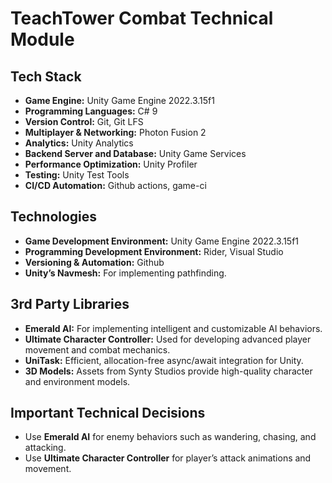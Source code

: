 # TeachTower Combat Technical Module

## Tech Stack
- **Game Engine:** Unity Game Engine 2022.3.15f1
- **Programming Languages:** C# 9
- **Version Control:** Git, Git LFS
- **Multiplayer & Networking:** Photon Fusion 2
- **Analytics:** Unity Analytics
- **Backend Server and Database:** Unity Game Services
- **Performance Optimization:** Unity Profiler
- **Testing:** Unity Test Tools
- **CI/CD Automation:** Github actions, game-ci

## Technologies
- **Game Development Environment:** Unity Game Engine 2022.3.15f1
- **Programming Development Environment:** Rider, Visual Studio
- **Versioning & Automation:** Github
- **Unity’s Navmesh:** For implementing pathfinding.

## 3rd Party Libraries
- **Emerald AI:** For implementing intelligent and customizable AI behaviors.
- **Ultimate Character Controller:** Used for developing advanced player movement and combat mechanics.
- **UniTask:** Efficient, allocation-free async/await integration for Unity.
- **3D Models:** Assets from Synty Studios provide high-quality character and environment models.

## Important Technical Decisions
- Use **Emerald AI** for enemy behaviors such as wandering, chasing, and attacking.
- Use **Ultimate Character Controller** for player’s attack animations and movement.

